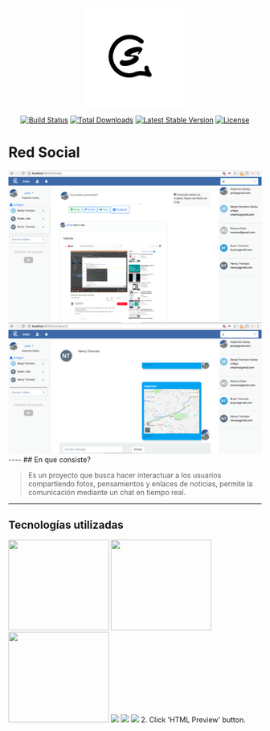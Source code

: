 <p align="center"><img src="public/logo/biglogo.png"></p>

<p align="center">
<a href="https://travis-ci.org/laravel/framework"><img src="https://travis-ci.org/laravel/framework.svg" alt="Build Status"></a>
<a href="https://packagist.org/packages/laravel/framework"><img src="https://poser.pugx.org/laravel/framework/d/total.svg" alt="Total Downloads"></a>
<a href="https://packagist.org/packages/laravel/framework"><img src="https://poser.pugx.org/laravel/framework/v/stable.svg" alt="Latest Stable Version"></a>
<a href="https://packagist.org/packages/laravel/framework"><img src="https://poser.pugx.org/laravel/framework/license.svg" alt="License"></a>
</p>

# Red Social

<img src="public/logo/captura1.png">
<img src="public/logo/captura2.png">
----
## En que consiste?


> Es un proyecto que busca hacer interactuar a los usuarios compartiendo fotos, pensamientos y enlaces de noticias, permite la comunicación mediante un chat en tiempo real.

----
## Tecnologías utilizadas
<img style="height: 180px; width: 200px" src="https://laravel.com/assets/img/components/logo-laravel.svg">
<img style="height: 180px; width: 200px" src="https://blog.tuleap.org/sites/default/files/logo-vue-js.png">
<img style="height: 180px; width: 200px" src="https://cdn-images-1.medium.com/max/1600/1*0G_7Ab6ZzUMEe-RDJnGjKQ.png">
<img src="https://cdn-images-1.medium.com/max/800/1*M20GkaLW-OBcz6-ifDAJEg.png">
<img src="https://fenwaygroup.com/sites/default/files/boostrap.png">
<img src="https://sakurity.com/img/pusherlogo.png">
2. Click 'HTML Preview' button.

